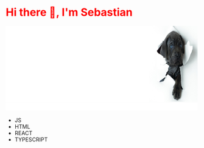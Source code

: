 
<p align="center">
<h1 style="color: red;">Hi there 👋, I'm Sebastian </h1>
</p>

<img width="1000px" height="200px" src=doggy.png>
<img width="700px" height="20px" src="anim.svg">


* JS
* HTML
* REACT
* TYPESCRIPT

